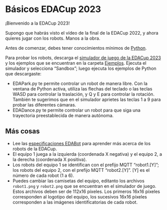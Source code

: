 # Básicos EDACup 2023

¡Bienvenido a la EDACup 2023!

Supongo que habrás visto el vídeo de la final de la EDACup 2022, y ahora quieres jugar con los robots. Manos a la obra.

Antes de comenzar, debes tener conocimientos mínimos de [Python](https://es.wikipedia.org/wiki/Python).

Para probar los robots, descarga el [simulador de juego de la EDACup 2023](Downloads) y los ejemplos que se encuentran en la carpeta [Ejemplos](Ejemplos). Ejecuta el simulador y selecciona “Sandbox”; luego ejecuta los ejemplos de Python que descargaste:

* EDAPark.py te permite controlar un robot de manera libre. Con la ventana de Python activa, utiliza las flechas del teclado o las teclas WASD para controlar la traslación, y Q y E para controlar la rotación. También te sugerimos que en el simulador aprietes las teclas 1 a 9 para probar las diferentes cámaras.
* EDADance.py te permite controlar un robot para que siga una trayectoria preestablecida de manera autónoma.

## Más cosas

* Lee las [especificaciones EDABot](SPECS.md) para aprender más acerca de los robots de la EDACup.
* El equipo 1 juega a la izquierda (coordenada X negativa) y el equipo 2, a la derecha (coordenada X positiva).
* Los robots del equipo 1 se identifican con el prefijo MQTT “robot1.[Y]”; los robots del equipo 2, con el prefijo MQTT “robot2.[Y]”. [Y] es el número de cada robot (1 a 6).
* Puedes cambiar las camisetas del equipo, editanto los archivos `robot1.png` y `robot2.png` que se encuentran en el simulador de juego. Estos archivos deben ser de 112x16 píxeles. Los primeros 16x16 píxeles corresponden al logotipo del equipo, los sucesivos 16x16 píxeles corresponden a las imágenes identificatorias de cada robot.
